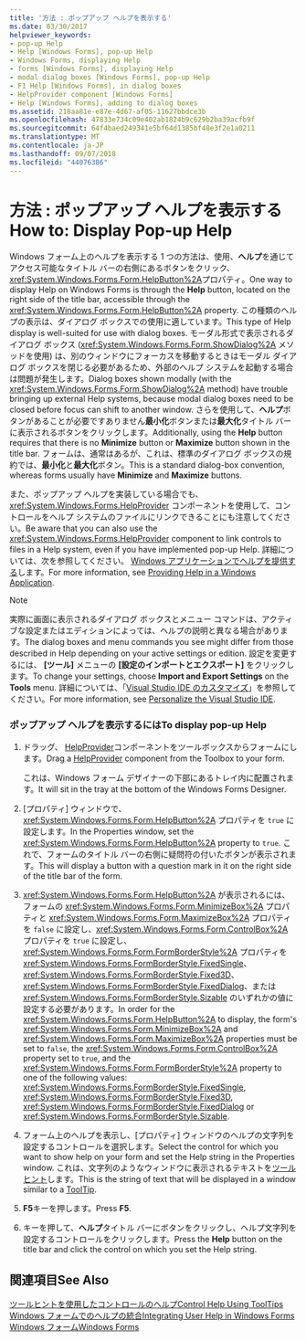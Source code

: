```yaml
---
title: '方法 : ポップアップ ヘルプを表示する'
ms.date: 03/30/2017
helpviewer_keywords:
- pop-up Help
- Help [Windows Forms], pop-up Help
- Windows Forms, displaying Help
- forms [Windows Forms], displaying Help
- modal dialog boxes [Windows Forms], pop-up Help
- F1 Help [Windows Forms], in dialog boxes
- HelpProvider component [Windows Forms]
- Help [Windows Forms], adding to dialog boxes
ms.assetid: 218aa81e-e87e-4d67-af05-11627bbdce3b
ms.openlocfilehash: 47833e734c09e402ab1824b9c629b2ba39acfb9f
ms.sourcegitcommit: 64f4baed249341e5bf64d1385bf48e3f2e1a0211
ms.translationtype: MT
ms.contentlocale: ja-JP
ms.lasthandoff: 09/07/2018
ms.locfileid: "44076386"
---
```

# <a name="how-to-display-pop-up-help"></a><span data-ttu-id="dfef4-102">方法 : ポップアップ ヘルプを表示する</span><span class="sxs-lookup"><span data-stu-id="dfef4-102">How to: Display Pop-up Help</span></span>
<span data-ttu-id="dfef4-103">Windows フォーム上のヘルプを表示する 1 つの方法は、使用、**ヘルプ**を通じてアクセス可能なタイトル バーの右側にあるボタンをクリック、<xref:System.Windows.Forms.Form.HelpButton%2A>プロパティ。</span><span class="sxs-lookup"><span data-stu-id="dfef4-103">One way to display Help on Windows Forms is through the **Help** button, located on the right side of the title bar, accessible through the <xref:System.Windows.Forms.Form.HelpButton%2A> property.</span></span> <span data-ttu-id="dfef4-104">この種類のヘルプの表示は、ダイアログ ボックスでの使用に適しています。</span><span class="sxs-lookup"><span data-stu-id="dfef4-104">This type of Help display is well-suited for use with dialog boxes.</span></span> <span data-ttu-id="dfef4-105">モーダル形式で表示されるダイアログ ボックス (<xref:System.Windows.Forms.Form.ShowDialog%2A> メソッドを使用) は、別のウィンドウにフォーカスを移動するときはモーダル ダイアログ ボックスを閉じる必要があるため、外部のヘルプ システムを起動する場合は問題が発生します。</span><span class="sxs-lookup"><span data-stu-id="dfef4-105">Dialog boxes shown modally (with the <xref:System.Windows.Forms.Form.ShowDialog%2A> method) have trouble bringing up external Help systems, because modal dialog boxes need to be closed before focus can shift to another window.</span></span> <span data-ttu-id="dfef4-106">さらを使用して、**ヘルプ**ボタンがあることが必要ですありません**最小化**ボタンまたは**最大化**タイトル バーに表示されるボタンをクリックします。</span><span class="sxs-lookup"><span data-stu-id="dfef4-106">Additionally, using the **Help** button requires that there is no **Minimize** button or **Maximize** button shown in the title bar.</span></span> <span data-ttu-id="dfef4-107">フォームは、通常はあるが、これは、標準のダイアログ ボックスの規約では、**最小化**と**最大化**ボタン。</span><span class="sxs-lookup"><span data-stu-id="dfef4-107">This is a standard dialog-box convention, whereas forms usually have **Minimize** and **Maximize** buttons.</span></span>  
  
 <span data-ttu-id="dfef4-108">また、ポップアップ ヘルプを実装している場合でも、<xref:System.Windows.Forms.HelpProvider> コンポーネントを使用して、コントロールをヘルプ システムのファイルにリンクできることにも注意してください。</span><span class="sxs-lookup"><span data-stu-id="dfef4-108">Be aware that you can also use the <xref:System.Windows.Forms.HelpProvider> component to link controls to files in a Help system, even if you have implemented pop-up Help.</span></span> <span data-ttu-id="dfef4-109">詳細については、次を参照してください。 [Windows アプリケーションでヘルプを提供する](../../../../docs/framework/winforms/advanced/how-to-provide-help-in-a-windows-application.md)します。</span><span class="sxs-lookup"><span data-stu-id="dfef4-109">For more information, see [Providing Help in a Windows Application](../../../../docs/framework/winforms/advanced/how-to-provide-help-in-a-windows-application.md).</span></span>  
  
> [!NOTE]
>  <span data-ttu-id="dfef4-110">実際に画面に表示されるダイアログ ボックスとメニュー コマンドは、アクティブな設定またはエディションによっては、ヘルプの説明と異なる場合があります。</span><span class="sxs-lookup"><span data-stu-id="dfef4-110">The dialog boxes and menu commands you see might differ from those described in Help depending on your active settings or edition.</span></span> <span data-ttu-id="dfef4-111">設定を変更するには、 **[ツール]** メニューの **[設定のインポートとエクスポート]** をクリックします。</span><span class="sxs-lookup"><span data-stu-id="dfef4-111">To change your settings, choose **Import and Export Settings** on the **Tools** menu.</span></span> <span data-ttu-id="dfef4-112">詳細については、「[Visual Studio IDE のカスタマイズ](/visualstudio/ide/personalizing-the-visual-studio-ide)」を参照してください。</span><span class="sxs-lookup"><span data-stu-id="dfef4-112">For more information, see [Personalize the Visual Studio IDE](/visualstudio/ide/personalizing-the-visual-studio-ide).</span></span>  
  
### <a name="to-display-pop-up-help"></a><span data-ttu-id="dfef4-113">ポップアップ ヘルプを表示するには</span><span class="sxs-lookup"><span data-stu-id="dfef4-113">To display pop-up Help</span></span>  
  
1.  <span data-ttu-id="dfef4-114">ドラッグ、 [HelpProvider](../../../../docs/framework/winforms/controls/helpprovider-component-windows-forms.md)コンポーネントをツールボックスからフォームにします。</span><span class="sxs-lookup"><span data-stu-id="dfef4-114">Drag a [HelpProvider](../../../../docs/framework/winforms/controls/helpprovider-component-windows-forms.md) component from the Toolbox to your form.</span></span>  
  
     <span data-ttu-id="dfef4-115">これは、Windows フォーム デザイナーの下部にあるトレイ内に配置されます。</span><span class="sxs-lookup"><span data-stu-id="dfef4-115">It will sit in the tray at the bottom of the Windows Forms Designer.</span></span>  
  
2.  <span data-ttu-id="dfef4-116">[プロパティ] ウィンドウで、<xref:System.Windows.Forms.Form.HelpButton%2A> プロパティを `true` に設定します。</span><span class="sxs-lookup"><span data-stu-id="dfef4-116">In the Properties window, set the <xref:System.Windows.Forms.Form.HelpButton%2A> property to `true`.</span></span> <span data-ttu-id="dfef4-117">これで、フォームのタイトル バーの右側に疑問符の付いたボタンが表示されます。</span><span class="sxs-lookup"><span data-stu-id="dfef4-117">This will display a button with a question mark in it on the right side of the title bar of the form.</span></span>  
  
3.  <span data-ttu-id="dfef4-118"><xref:System.Windows.Forms.Form.HelpButton%2A> が表示されるには、フォームの <xref:System.Windows.Forms.Form.MinimizeBox%2A> プロパティと <xref:System.Windows.Forms.Form.MaximizeBox%2A> プロパティを `false` に設定し、<xref:System.Windows.Forms.Form.ControlBox%2A> プロパティを `true` に設定し、<xref:System.Windows.Forms.Form.FormBorderStyle%2A> プロパティを<xref:System.Windows.Forms.FormBorderStyle.FixedSingle>、<xref:System.Windows.Forms.FormBorderStyle.Fixed3D>、<xref:System.Windows.Forms.FormBorderStyle.FixedDialog>、または <xref:System.Windows.Forms.FormBorderStyle.Sizable> のいずれかの値に設定する必要があります。</span><span class="sxs-lookup"><span data-stu-id="dfef4-118">In order for the <xref:System.Windows.Forms.Form.HelpButton%2A> to display, the form's <xref:System.Windows.Forms.Form.MinimizeBox%2A> and <xref:System.Windows.Forms.Form.MaximizeBox%2A> properties must be set to `false`, the <xref:System.Windows.Forms.Form.ControlBox%2A> property set to `true`, and the <xref:System.Windows.Forms.Form.FormBorderStyle%2A> property to one of the following values: <xref:System.Windows.Forms.FormBorderStyle.FixedSingle>, <xref:System.Windows.Forms.FormBorderStyle.Fixed3D>, <xref:System.Windows.Forms.FormBorderStyle.FixedDialog> or <xref:System.Windows.Forms.FormBorderStyle.Sizable>.</span></span>  
  
4.  <span data-ttu-id="dfef4-119">フォーム上のヘルプを表示し、[プロパティ] ウィンドウのヘルプの文字列を設定するコントロールを選択します。</span><span class="sxs-lookup"><span data-stu-id="dfef4-119">Select the control for which you want to show help on your form and set the Help string in the Properties window.</span></span> <span data-ttu-id="dfef4-120">これは、文字列のようなウィンドウに表示されるテキストを[ツールヒント](../../../../docs/framework/winforms/controls/tooltip-component-windows-forms.md)します。</span><span class="sxs-lookup"><span data-stu-id="dfef4-120">This is the string of text that will be displayed in a window similar to a [ToolTip](../../../../docs/framework/winforms/controls/tooltip-component-windows-forms.md).</span></span>  
  
5.  <span data-ttu-id="dfef4-121">**F5**キーを押します。</span><span class="sxs-lookup"><span data-stu-id="dfef4-121">Press **F5**.</span></span>  
  
6.  <span data-ttu-id="dfef4-122">キーを押して、**ヘルプ**タイトル バーにボタンをクリックし、ヘルプ文字列を設定するコントロールをクリックします。</span><span class="sxs-lookup"><span data-stu-id="dfef4-122">Press the **Help** button on the title bar and click the control on which you set the Help string.</span></span>  
  
## <a name="see-also"></a><span data-ttu-id="dfef4-123">関連項目</span><span class="sxs-lookup"><span data-stu-id="dfef4-123">See Also</span></span>  
 [<span data-ttu-id="dfef4-124">ツールヒントを使用したコントロールのヘルプ</span><span class="sxs-lookup"><span data-stu-id="dfef4-124">Control Help Using ToolTips</span></span>](../../../../docs/framework/winforms/advanced/control-help-using-tooltips.md)  
 [<span data-ttu-id="dfef4-125">Windows フォームでのヘルプの統合</span><span class="sxs-lookup"><span data-stu-id="dfef4-125">Integrating User Help in Windows Forms</span></span>](../../../../docs/framework/winforms/advanced/integrating-user-help-in-windows-forms.md)  
 [<span data-ttu-id="dfef4-126">Windows フォーム</span><span class="sxs-lookup"><span data-stu-id="dfef4-126">Windows Forms</span></span>](../../../../docs/framework/winforms/index.md)
